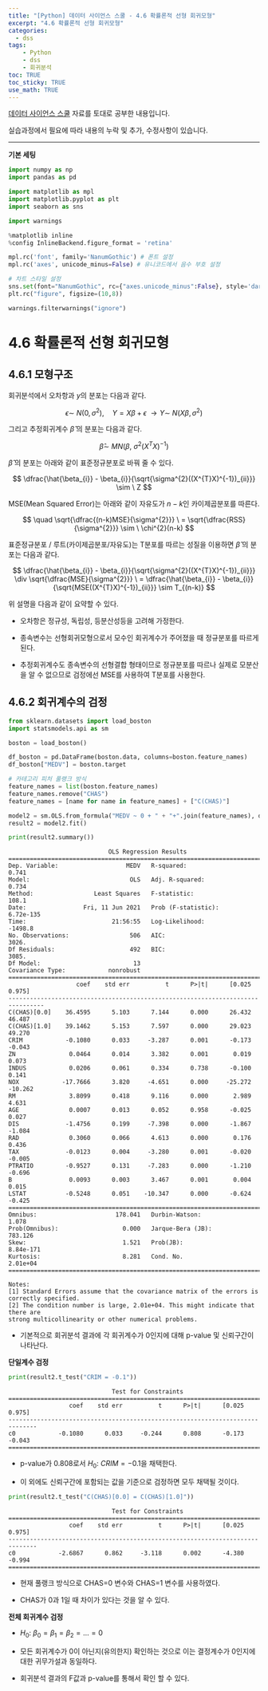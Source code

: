 ```yaml
---
title: "[Python] 데이터 사이언스 스쿨 - 4.6 확률론적 선형 회귀모형"
excerpt: "4.6 확률론적 선형 회귀모형"
categories: 
  - dss
tags: 
    - Python
    - dss
    - 회귀분석
toc: TRUE
toc_sticky: TRUE
use_math: TRUE
---
```


[데이터 사이언스 스쿨](https://datascienceschool.net/intro.html) 자료를 토대로 공부한 내용입니다.

실습과정에서 필요에 따라 내용의 누락 및 추가, 수정사항이 있습니다.

---


**기본 세팅**


```python
import numpy as np
import pandas as pd

import matplotlib as mpl
import matplotlib.pyplot as plt
import seaborn as sns

import warnings
```


```python
%matplotlib inline
%config InlineBackend.figure_format = 'retina'

mpl.rc('font', family='NanumGothic') # 폰트 설정
mpl.rc('axes', unicode_minus=False) # 유니코드에서 음수 부호 설정

# 차트 스타일 설정
sns.set(font="NanumGothic", rc={"axes.unicode_minus":False}, style='darkgrid')
plt.rc("figure", figsize=(10,8))

warnings.filterwarnings("ignore")
```

# 4.6 확률론적 선형 회귀모형

## 4.6.1 모형구조

회귀분석에서 오차항과 $y$의 분포는 다음과 같다.

$$
\epsilon \sim \ N(0,\sigma^{2}) , \quad Y = X\beta + \epsilon
\;
\rightarrow Y \sim \ N(X\beta,\sigma^{2})
$$

그리고 추정회귀계수 $\hat{\beta}$ 의 분포는 다음과 같다.

$$\hat{\beta} \sim \ MN(\beta, \ \sigma^{2}(X^{T}X)^{-1})$$

$\hat{\beta}$ 의 분포는 아래와 같이 표준정규분포로 바꿔 줄 수 있다.

$$
\dfrac{\hat{\beta_{i}} - \beta_{i}}{\sqrt{\sigma^{2}((X^{T}X)^{-1})_{ii}}} \sim \ Z
$$

MSE(Mean Squared Error)는 아래와 같이 자유도가 $n-k$인 카이제곱분포를 따른다.

$$
\quad
\sqrt{\dfrac{(n-k)MSE}{\sigma^{2}}}
\ = 
\sqrt{\dfrac{RSS}{\sigma^{2}}} \sim \ \chi^{2}(n-k)
$$

표준정규분포 / 루트(카이제곱분포/자유도)는 T분포를 따르는 성질을 이용하면 $\hat{\beta}$ 의 분포는 다음과 같다.

$$
\dfrac{\hat{\beta_{i}} - \beta_{i}}{\sqrt{\sigma^{2}((X^{T}X)^{-1})_{ii}}} \div
\sqrt{\dfrac{MSE}{\sigma^{2}}} 
\ = 
\dfrac{\hat{\beta_{i}} - \beta_{i}}{\sqrt{MSE((X^{T}X)^{-1})_{ii}}}
\sim T_{(n-k)}
$$

위 설명을 다음과 같이 요약할 수 있다.

- 오차항은 정규성, 독립성, 등분산성등을 고려해 가정한다.


- 종속변수는 선형회귀모형으로서 모수인 회귀계수가 주어졌을 때 정규분포를 따르게 된다.


- 추정회귀계수도 종속변수의 선형결합 형태이므로 정규분포를 따르나 실제로 모분산을 알 수 없으므로 검정에선 MSE를 사용하여 T분포를 사용한다.

## 4.6.2 회귀계수의 검정


```python
from sklearn.datasets import load_boston
import statsmodels.api as sm

boston = load_boston()

df_boston = pd.DataFrame(boston.data, columns=boston.feature_names)
df_boston["MEDV"] = boston.target

# 카테고리 피처 풀랭크 방식
feature_names = list(boston.feature_names)
feature_names.remove("CHAS")
feature_names = [name for name in feature_names] + ["C(CHAS)"]

model2 = sm.OLS.from_formula("MEDV ~ 0 + " + "+".join(feature_names), data=df_boston)
result2 = model2.fit()

print(result2.summary())
```

                                OLS Regression Results                            
    ==============================================================================
    Dep. Variable:                   MEDV   R-squared:                       0.741
    Model:                            OLS   Adj. R-squared:                  0.734
    Method:                 Least Squares   F-statistic:                     108.1
    Date:                Fri, 11 Jun 2021   Prob (F-statistic):          6.72e-135
    Time:                        21:56:55   Log-Likelihood:                -1498.8
    No. Observations:                 506   AIC:                             3026.
    Df Residuals:                     492   BIC:                             3085.
    Df Model:                          13                                         
    Covariance Type:            nonrobust                                         
    ================================================================================
                       coef    std err          t      P>|t|      [0.025      0.975]
    --------------------------------------------------------------------------------
    C(CHAS)[0.0]    36.4595      5.103      7.144      0.000      26.432      46.487
    C(CHAS)[1.0]    39.1462      5.153      7.597      0.000      29.023      49.270
    CRIM            -0.1080      0.033     -3.287      0.001      -0.173      -0.043
    ZN               0.0464      0.014      3.382      0.001       0.019       0.073
    INDUS            0.0206      0.061      0.334      0.738      -0.100       0.141
    NOX            -17.7666      3.820     -4.651      0.000     -25.272     -10.262
    RM               3.8099      0.418      9.116      0.000       2.989       4.631
    AGE              0.0007      0.013      0.052      0.958      -0.025       0.027
    DIS             -1.4756      0.199     -7.398      0.000      -1.867      -1.084
    RAD              0.3060      0.066      4.613      0.000       0.176       0.436
    TAX             -0.0123      0.004     -3.280      0.001      -0.020      -0.005
    PTRATIO         -0.9527      0.131     -7.283      0.000      -1.210      -0.696
    B                0.0093      0.003      3.467      0.001       0.004       0.015
    LSTAT           -0.5248      0.051    -10.347      0.000      -0.624      -0.425
    ==============================================================================
    Omnibus:                      178.041   Durbin-Watson:                   1.078
    Prob(Omnibus):                  0.000   Jarque-Bera (JB):              783.126
    Skew:                           1.521   Prob(JB):                    8.84e-171
    Kurtosis:                       8.281   Cond. No.                     2.01e+04
    ==============================================================================
    
    Notes:
    [1] Standard Errors assume that the covariance matrix of the errors is correctly specified.
    [2] The condition number is large, 2.01e+04. This might indicate that there are
    strong multicollinearity or other numerical problems.
    

- 기본적으로 회귀분석 결과에 각 회귀계수가 0인지에 대해 p-value 및 신뢰구간이 나타난다.

**단일계수 검정**


```python
print(result2.t_test("CRIM = -0.1"))
```

                                 Test for Constraints                             
    ==============================================================================
                     coef    std err          t      P>|t|      [0.025      0.975]
    ------------------------------------------------------------------------------
    c0            -0.1080      0.033     -0.244      0.808      -0.173      -0.043
    ==============================================================================
    

- p-value가 0.808로서 $H_{0}: \ CRIM = -0.1$을 채택한다.


- 이 외에도 신뢰구간에 포함되는 값을 기준으로 검정하면 모두 채택될 것이다.


```python
print(result2.t_test("C(CHAS)[0.0] = C(CHAS)[1.0]"))
```

                                 Test for Constraints                             
    ==============================================================================
                     coef    std err          t      P>|t|      [0.025      0.975]
    ------------------------------------------------------------------------------
    c0            -2.6867      0.862     -3.118      0.002      -4.380      -0.994
    ==============================================================================
    

- 현재 풀랭크 방식으로 CHAS=0 변수와 CHAS=1 변수를 사용하였다.


- CHAS가 0과 1일 때 차이가 있다는 것을 알 수 있다. 

**전체 회귀계수 검정**

- $H_{0}: \ \beta_{0} = \beta_{1} = \beta_{2} = ... = 0$


- 모든 회귀계수가 0이 아닌지(유의한지) 확인하는 것으로 이는 결정계수가 0인지에 대한 귀무가설과 동일하다.


- 회귀분석 결과의 F값과 p-value를 통해서 확인 할 수 있다.
